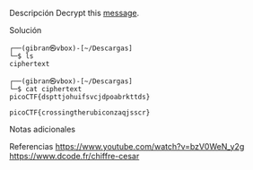 Descripción
	Decrypt this [message](https://jupiter.challenges.picoctf.org/static/6385b895dcb30c74dbd1f0ea271e3563/ciphertext).
	
Solución
	
	┌──(gibran㉿vbox)-[~/Descargas]
	└─$ ls
	ciphertext
	                                                                                                                   
	┌──(gibran㉿vbox)-[~/Descargas]
	└─$ cat ciphertext 
	picoCTF{dspttjohuifsvcjdpoabrkttds}
	
	picoCTF{crossingtherubiconzaqjsscr}
	
Notas adicionales
	
	
Referencias
	https://www.youtube.com/watch?v=bzV0WeN_y2g
	https://www.dcode.fr/chiffre-cesar